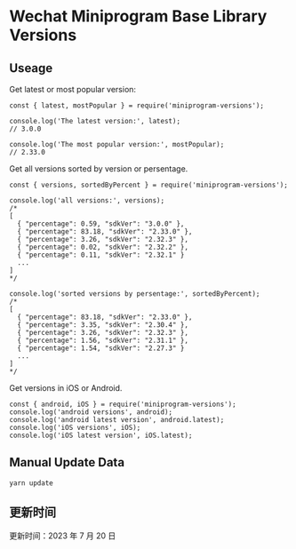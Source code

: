 
# Wechat Miniprogram Base Library Versions

## Useage

Get latest or most popular version:

```;
const { latest, mostPopular } = require('miniprogram-versions');

console.log('The latest version:', latest);
// 3.0.0

console.log('The most popular version:', mostPopular);
// 2.33.0

```

Get all versions sorted by version or persentage.

```
const { versions, sortedByPercent } = require('miniprogram-versions');

console.log('all versions:', versions);
/*
[
  { "percentage": 0.59, "sdkVer": "3.0.0" },
  { "percentage": 83.18, "sdkVer": "2.33.0" },
  { "percentage": 3.26, "sdkVer": "2.32.3" },
  { "percentage": 0.02, "sdkVer": "2.32.2" },
  { "percentage": 0.11, "sdkVer": "2.32.1" }
  ...
]
*/

console.log('sorted versions by persentage:', sortedByPercent);
/*
[
  { "percentage": 83.18, "sdkVer": "2.33.0" },
  { "percentage": 3.35, "sdkVer": "2.30.4" },
  { "percentage": 3.26, "sdkVer": "2.32.3" },
  { "percentage": 1.56, "sdkVer": "2.31.1" },
  { "percentage": 1.54, "sdkVer": "2.27.3" }
  ...
]
*/
```

Get versions in iOS or Android.

```
const { android, iOS } = require('miniprogram-versions');
console.log('android versions', android);
console.log('android latest version', android.latest);
console.log('iOS versions', iOS);
console.log('iOS latest version', iOS.latest);
```

## Manual Update Data

```
yarn update
```

## 更新时间

更新时间：2023 年 7 月 20 日
